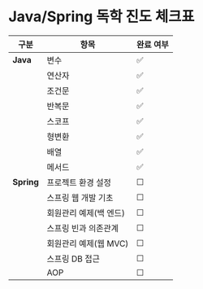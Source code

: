 # Java/Spring 독학 진도 체크표

| 구분       | 항목                  | 완료 여부 |
|------------|----------------------|----------|
| **Java**   | 변수                  | ✅       |
|            | 연산자                | ✅       |
|            | 조건문                | ✅       |
|            | 반복문                | ✅       |
|            | 스코프                | ✅       |
|            | 형변환                | ✅       |
|            | 배열                  | ✅       |
|            | 메서드                | ✅       |
| **Spring** | 프로젝트 환경 설정      | ☐        |
|            | 스프링 웹 개발 기초     | ☐        |
|            | 회원관리 예제(백 엔드)  | ☐        |
|            | 스프링 빈과 의존관계    | ☐        |
|            | 회원관리 예제(웹 MVC)   | ☐        |
|            | 스프링 DB 접근         | ☐        |
|            | AOP                  | ☐        |


